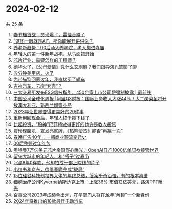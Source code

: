 # 2024-02-12

共 25 条

<!-- BEGIN 36KR -->
<!-- 最后更新时间 2024-02-12 10:14:44 +0800 -->
1. [春节档首战：贾玲爆了，雷佳音赚了](https://36kr.com/p/2643384185404548)
1. [“这图一眼就是AI”，那你能展开讲讲么？](https://36kr.com/p/2642654077255940)
1. [养老新趋势：00后涌入养老院，老人搬进寺庙](https://36kr.com/p/2641940813988104)
1. [年轻人的第一件新年战袍，从马面裙开始](https://36kr.com/p/2641993906785798)
1. [芯片行业，需要怎样的工程师？](https://36kr.com/p/2643480606753030)
1. [德华火了，《父母爱情》凭什么又刷屏？我们跟导演孔笙聊了聊](https://36kr.com/p/2643791303179397)
1. [五分钟美甲店，火了](https://36kr.com/p/2643367516012804)
1. [为带猫狗回家过年，我直接买了辆车](https://36kr.com/p/2643364126982408)
1. [吉祥汽车，云度“套壳”？](https://36kr.com/p/2642525540764930)
1. [三大交易所发布ESG信披指引，450余家上市公司将强制披露 | 最前线](https://36kr.com/p/2642187528764546)
1. [中国公司全球化周报 | ​阿里Q3财报：国际业务收入大涨44% / 太二酸菜鱼将开放澳大利亚、新西兰加盟业务](https://36kr.com/p/2642678164242689)
1. [2023年让世界变得更美好的20件事](https://36kr.com/p/2595419029961352)
1. [重新用回现金后，年轻人终于攒下钱了](https://36kr.com/p/2638214326829320)
1. [比起投资，“股神”巴菲特做得更好的也许是教人投资](https://36kr.com/p/2643598170799233)
1. [贾玲现腹肌，宣发亮底牌，《热辣滚烫》能否“再赢一次”](https://36kr.com/p/2642824258419849)
1. [春晚广告40年：一部商业顶流变迁史](https://36kr.com/p/2642166952574086)
1. [00后整顿过年红包](https://36kr.com/p/2644804528963848)
1. [奥特曼7万亿美元芯片帝国野心曝光，OpenAI日产1000亿单词欲接管世界](https://36kr.com/p/2642220176899206)
1. [留守大城市的年轻人，和“搭子”过春节](https://36kr.com/p/2642569084076294)
1. [北漂8年0存款，他却拍成一部上院线的片子](https://36kr.com/p/2638212224253064)
1. [小红书和京东，欲借春晚完成“破局”](https://36kr.com/p/2642585299599619)
1. [15位硅谷科技创投界大佬的年终总结，答案千奇百怪，有的根本离谱](https://36kr.com/p/2642095888809095)
1. [细胞治疗公司Kyverna纳斯达克上市：上涨36% 市值12亿美元，路演PPT曝光](https://36kr.com/p/2641361552505991)
1. [百事公司2023年成绩单出炉，在华掌门人将在龙年“解锁”一个新身份](https://36kr.com/p/2642251039768838)
1. [2024年将推出的18款最佳电动汽车](https://36kr.com/p/2591660601506441)
<!-- END 36KR -->